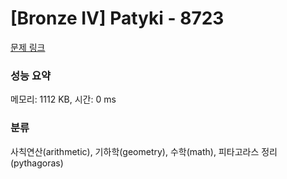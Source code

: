 # [Bronze IV] Patyki - 8723 

[문제 링크](https://www.acmicpc.net/problem/8723) 

### 성능 요약

메모리: 1112 KB, 시간: 0 ms

### 분류

사칙연산(arithmetic), 기하학(geometry), 수학(math), 피타고라스 정리(pythagoras)

